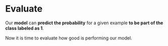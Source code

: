 # Evaluate
Our **model** can **predict the probability** for a given example **to be part of the class labeled as 1**.  

Now it is time to evaluate how good is performing our model.